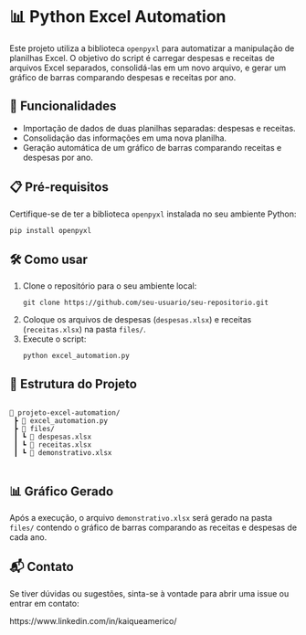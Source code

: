 <h1>📊 Python Excel Automation</h1>

<p>Este projeto utiliza a biblioteca <code>openpyxl</code> para automatizar a manipulação de planilhas Excel. O objetivo do script é carregar despesas e receitas de arquivos Excel separados, consolidá-las em um novo arquivo, e gerar um gráfico de barras comparando despesas e receitas por ano.</p>

<h2>🚀 Funcionalidades</h2>
<ul>
    <li>Importação de dados de duas planilhas separadas: despesas e receitas.</li>
    <li>Consolidação das informações em uma nova planilha.</li>
    <li>Geração automática de um gráfico de barras comparando receitas e despesas por ano.</li>
</ul>

<h2>📋 Pré-requisitos</h2>
<p>Certifique-se de ter a biblioteca <code>openpyxl</code> instalada no seu ambiente Python:</p>

<pre>
<code>pip install openpyxl</code>
</pre>

<h2>🛠️ Como usar</h2>
<ol>
    <li>Clone o repositório para o seu ambiente local:
        <pre><code>git clone https://github.com/seu-usuario/seu-repositorio.git</code></pre>
    </li>
    <li>Coloque os arquivos de despesas (<code>despesas.xlsx</code>) e receitas (<code>receitas.xlsx</code>) na pasta <code>files/</code>.</li>
    <li>Execute o script:
        <pre><code>python excel_automation.py</code></pre>
    </li>
</ol>

<h2>📂 Estrutura do Projeto</h2>
<pre>
<code>
📂 projeto-excel-automation/
 ┣ 📜 excel_automation.py
 ┣ 📂 files/
 ┃ ┗ 📜 despesas.xlsx
 ┃ ┗ 📜 receitas.xlsx
 ┃ ┗ 📜 demonstrativo.xlsx
</code>
</pre>

<h2>📊 Gráfico Gerado</h2>
<p>Após a execução, o arquivo <code>demonstrativo.xlsx</code> será gerado na pasta <code>files/</code> contendo o gráfico de barras comparando as receitas e despesas de cada ano.</p>

<h2>📬 Contato</h2>
<p>Se tiver dúvidas ou sugestões, sinta-se à vontade para abrir uma issue ou entrar em contato:</p>
https://www.linkedin.com/in/kaiqueamerico/

